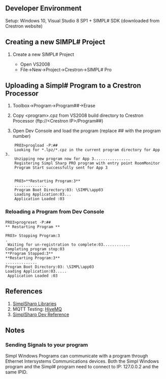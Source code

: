 

## Developer Environment

Setup: Windows 10, Visual Studio 8 SP1 + SIMPL# SDK (downloaded from Crestron website)

## Creating a new SIMPL# Project

1. Create a new SIMPL# Project

    - Open VS2008
    - File->New->Project->Crestron->SIMPL# Pro

## Uploading a Simpl# Program to a Crestron Processor

1. Toolbox->Program->Program##->Erase

2. Copy \<program\>.cpz from VS2008 build directory to Crestron Processor (ftp://\<Crestron IP\>/Program##)

3. Open Dev Console and load the program (replace ## with the program number)
```
    PRO3>progload -P:##
    Looking for *.lpz/*.cpz in the current program directory for App 3.
    Unzipping new program now for App 3................
    Registering Simpl Sharp PRO program with entry point RoomMonitor 
    Program Start successfully sent for App 3
    

    PRO3>**Restarting Program:3**
    ..............
    Program Boot Directory:03: \SIMPL\app03 
    Loading Application:03...
    Application Loaded :03
```

### Reloading a Program from Dev Console
```
PRO3>progreset -P:##
** Restarting Program ** 
 
PRO3> Stopping Program:3 
.
 Waiting for un-registration to complete:03............
Completing program stop:03 
**Program Stopped:3**
**Restarting Program:3**
..............
Program Boot Directory:03: \SIMPL\app03 
Loading Application:03.....
 Application Loaded :03
```


## References

1. [SimplSharp Libraries](http://www.nivloc.com/downloads/crestron/SSharp/include4.dat%20=%202.09.036%20-%20Plugin%202.x/DLLs/)
2. MQTT Testing: [HiveMQ](http://www.hivemq.com/demos/websocket-client/)
3. [SimplSharp Dev Reference](https://help.crestron.com/simpl_sharp/)

## Notes

### Sending Signals to your program

Simpl Windows Programs can communicate with a program through Ethernet Intersystems Communications devices. Both the Simpl Windows program and the Simpl# program need to connect to IP: 127.0.0.2 and the same IPID.